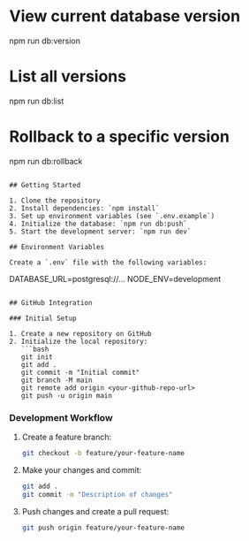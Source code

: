# View current database version
npm run db:version

# List all versions
npm run db:list

# Rollback to a specific version
npm run db:rollback <version>
```

## Getting Started

1. Clone the repository
2. Install dependencies: `npm install`
3. Set up environment variables (see `.env.example`)
4. Initialize the database: `npm run db:push`
5. Start the development server: `npm run dev`

## Environment Variables

Create a `.env` file with the following variables:

```
DATABASE_URL=postgresql://...
NODE_ENV=development
```

## GitHub Integration

### Initial Setup

1. Create a new repository on GitHub
2. Initialize the local repository:
   ```bash
   git init
   git add .
   git commit -m "Initial commit"
   git branch -M main
   git remote add origin <your-github-repo-url>
   git push -u origin main
   ```

### Development Workflow

1. Create a feature branch:
   ```bash
   git checkout -b feature/your-feature-name
   ```

2. Make your changes and commit:
   ```bash
   git add .
   git commit -m "Description of changes"
   ```

3. Push changes and create a pull request:
   ```bash
   git push origin feature/your-feature-name